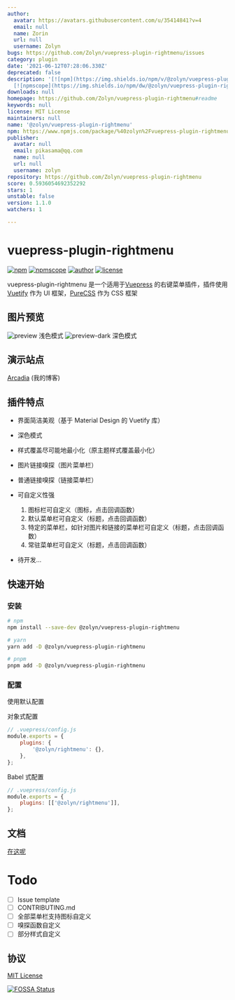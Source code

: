 ```yaml
---
author:
  avatar: https://avatars.githubusercontent.com/u/35414841?v=4
  email: null
  name: Zorin
  url: null
  username: Zolyn
bugs: https://github.com/Zolyn/vuepress-plugin-rightmenu/issues
category: plugin
date: '2021-06-12T07:28:06.330Z'
deprecated: false
description: '[![npm](https://img.shields.io/npm/v/@zolyn/vuepress-plugin-rightmenu?style=flat-square)](https://npmjs.com/package/@zolyn/vuepress-plugin-rightmenu)
  [![npmscope](https://img.shields.io/npm/dw/@zolyn/vuepress-plugin-rightmenu?style=flat-square)](https://n'
downloads: null
homepage: https://github.com/Zolyn/vuepress-plugin-rightmenu#readme
keywords: null
license: MIT License
maintainers: null
name: '@zolyn/vuepress-plugin-rightmenu'
npm: https://www.npmjs.com/package/%40zolyn%2Fvuepress-plugin-rightmenu
publisher:
  avatar: null
  email: pikasama@qq.com
  name: null
  url: null
  username: zolyn
repository: https://github.com/Zolyn/vuepress-plugin-rightmenu
score: 0.5936054692352292
stars: 1
unstable: false
version: 1.1.0
watchers: 1

---
```


# vuepress-plugin-rightmenu

[![npm](https://img.shields.io/npm/v/@zolyn/vuepress-plugin-rightmenu?style=flat-square)](https://npmjs.com/package/@zolyn/vuepress-plugin-rightmenu)
[![npmscope](https://img.shields.io/npm/dw/@zolyn/vuepress-plugin-rightmenu?style=flat-square)](https://npmjs.com/package/@zolyn/vuepress-plugin-rightmenu)
[![author](https://img.shields.io/badge/author-Zorin-26a2ff?style=flat-square&logo=github)](https://github.com/Zolyn)
[![license](https://img.shields.io/github/license/Zolyn/vuepress-plugin-rightmenu?style=flat-square)](https://github.com/Zolyn/vuepress-plugin-rightmenu)

vuepress-plugin-rightmenu 是一个适用于[Vuepress](https://v1.vuepress.vuejs.org/zh/) 的右键菜单插件，插件使用 [Vuetify](https://github.com/vuetifyjs/vuetify) 作为 UI 框架，[PureCSS](https://github.com/pure-css/pure) 作为 CSS 框架

## 图片预览

![preview](https://cdn.jsdelivr.net/gh/Zolyn/StaticFiles@2021.5.1-release.0/vuepress/images/rightmenu/preview.png)
浅色模式
![preview-dark](https://cdn.jsdelivr.net/gh/Zolyn/StaticFiles@2021.5.1-release.0/vuepress/images/rightmenu/preview-dark.png)
深色模式

## 演示站点

[Arcadia](https://blog.zorinchan.icu) (我的博客)

## 插件特点

-   界面简洁美观（基于 Material Design 的 Vuetify 库）
-   深色模式
-   样式覆盖尽可能地最小化（原主题样式覆盖最小化）
-   图片链接嗅探（图片菜单栏）
-   普通链接嗅探（链接菜单栏）
-   可自定义性强

    1. 图标栏可自定义（图标，点击回调函数）
    2. 默认菜单栏可自定义（标题，点击回调函数）
    3. 特定的菜单栏，如针对图片和链接的菜单栏可自定义（标题，点击回调函数）
    4. 常驻菜单栏可自定义（标题，点击回调函数）

-   待开发...

## 快速开始

### 安装

```bash
# npm
npm install --save-dev @zolyn/vuepress-plugin-rightmenu

# yarn
yarn add -D @zolyn/vuepress-plugin-rightmenu

# pnpm
pnpm add -D @zolyn/vuepress-plugin-rightmenu
```

### 配置

使用默认配置

对象式配置

```js
// .vuepress/config.js
module.exports = {
    plugins: {
        '@zolyn/rightmenu': {},
    },
};
```

Babel 式配置

```js
// .vuepress/config.js
module.exports = {
    plugins: [['@zolyn/rightmenu']],
};
```

## 文档

[在这呢](https://blog.zorinchan.icu/docs/vuepress-plugin-rightmenu/)

# Todo

-   [ ] Issue template
-   [ ] CONTRIBUTING.md
-   [ ] 全部菜单栏支持图标自定义
-   [ ] 嗅探函数自定义
-   [ ] 部分样式自定义

## 协议

[MIT License](https://mit-license.org/)

[![FOSSA Status](https://app.fossa.com/api/projects/git%2Bgithub.com%2FZolyn%2Fvuepress-plugin-rightmenu.svg?type=large)](https://app.fossa.com/projects/git%2Bgithub.com%2FZolyn%2Fvuepress-plugin-rightmenu?ref=badge_large)
